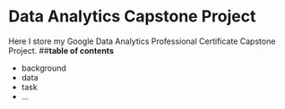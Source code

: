 # Data Analytics Capstone Project
Here I store my Google Data Analytics Professional Certificate Capstone Project.
##**table of contents**
* background
* data
* task
* ...
